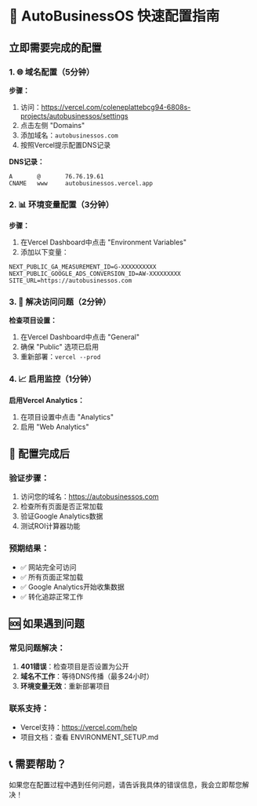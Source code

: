 # 🚀 AutoBusinessOS 快速配置指南

## 立即需要完成的配置

### 1. 🌐 域名配置（5分钟）

**步骤：**
1. 访问：https://vercel.com/coleneplattebcg94-6808s-projects/autobusinessos/settings
2. 点击左侧 "Domains"
3. 添加域名：`autobusinessos.com`
4. 按照Vercel提示配置DNS记录

**DNS记录：**
```
A       @       76.76.19.61
CNAME   www     autobusinessos.vercel.app
```

### 2. 📊 环境变量配置（3分钟）

**步骤：**
1. 在Vercel Dashboard中点击 "Environment Variables"
2. 添加以下变量：

```
NEXT_PUBLIC_GA_MEASUREMENT_ID=G-XXXXXXXXXX
NEXT_PUBLIC_GOOGLE_ADS_CONVERSION_ID=AW-XXXXXXXXX
SITE_URL=https://autobusinessos.com
```

### 3. 🔧 解决访问问题（2分钟）

**检查项目设置：**
1. 在Vercel Dashboard中点击 "General"
2. 确保 "Public" 选项已启用
3. 重新部署：`vercel --prod`

### 4. 📈 启用监控（1分钟）

**启用Vercel Analytics：**
1. 在项目设置中点击 "Analytics"
2. 启用 "Web Analytics"

## 🎯 配置完成后

### 验证步骤：
1. 访问您的域名：https://autobusinessos.com
2. 检查所有页面是否正常加载
3. 验证Google Analytics数据
4. 测试ROI计算器功能

### 预期结果：
- ✅ 网站完全可访问
- ✅ 所有页面正常加载
- ✅ Google Analytics开始收集数据
- ✅ 转化追踪正常工作

## 🆘 如果遇到问题

### 常见问题解决：
1. **401错误**：检查项目是否设置为公开
2. **域名不工作**：等待DNS传播（最多24小时）
3. **环境变量无效**：重新部署项目

### 联系支持：
- Vercel支持：https://vercel.com/help
- 项目文档：查看 ENVIRONMENT_SETUP.md

## 📞 需要帮助？

如果您在配置过程中遇到任何问题，请告诉我具体的错误信息，我会立即帮您解决！
